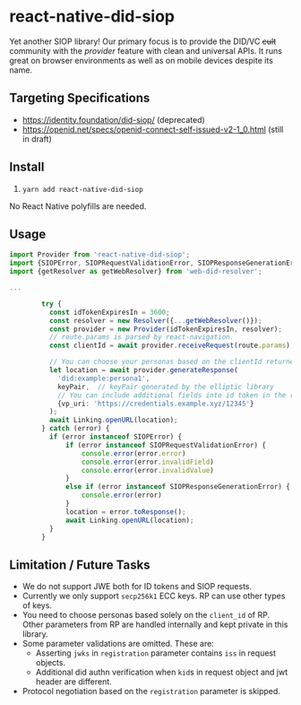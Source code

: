# react-native-did-siop

Yet another SIOP library! Our primary focus is to provide the DID/VC ~~cult~~ community with the _provider_ feature with clean and universal APIs. It runs great on browser environments as well as on mobile devices despite its name.

## Targeting Specifications

- https://identity.foundation/did-siop/ (deprecated)
- https://openid.net/specs/openid-connect-self-issued-v2-1_0.html (still in draft)

## Install

1. `yarn add react-native-did-siop`

No React Native polyfills are needed.

## Usage

```typescript
import Provider from 'react-native-did-siop';
import {SIOPError, SIOPRequestValidationError, SIOPResponseGenerationError} from 'react-native-did-siop';
import {getResolver as getWebResolver} from 'web-did-resolver';

...

        try {
          const idTokenExpiresIn = 3600;
          const resolver = new Resolver({...getWebResolver()});
          const provider = new Provider(idTokenExpiresIn, resolver);
          // route.params is parsed by react-navigation.
          const clientId = await provider.receiveRequest(route.params);

          // You can choose your personas based on the clientId returned from above.
          let location = await provider.generateResponse(
            'did:example:persona1',
            keyPair,  // keyPair generated by the elliptic library
            // You can include additional fields into id token in the return value.
            {vp_uri: 'https://credentials.example.xyz/12345'}
          );
          await Linking.openURL(location);
        } catch (error) {
          if (error instanceof SIOPError) {
              if (error instanceof SIOPRequestValidationError) {
                  console.error(error.error)
                  console.error(error.invalidField)
                  console.error(error.invalidValue)
              }
              else if (error instanceof SIOPResponseGenerationError) {
                  console.error(error)
              }
              location = error.toResponse();
              await Linking.openURL(location);
          }
        }
```

## Limitation / Future Tasks

- We do not support JWE both for ID tokens and SIOP requests.
- Currently we only support `secp256k1` ECC keys. RP can use other types of keys.
- You need to choose personas based solely on the `client_id` of RP. Other parameters from RP are handled internally and kept private in this library.
- Some parameter validations are omitted. These are:
  - Asserting `jwks` in `registration` parameter contains `iss` in request objects.
  - Additional did authn verification when `kid`s in request object and jwt header are different.
- Protocol negotiation based on the `registration` parameter is skipped.
